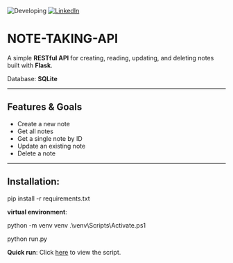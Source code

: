 ![Developing](https://img.shields.io/badge/Status-Developing-red)
[![LinkedIn](https://img.shields.io/badge/LinkedIn-Mahdi%20Hosseini-blue)](https://www.linkedin.com/in/mahosseini/)


# NOTE-TAKING-API

A simple **RESTful API** for creating, reading, updating, and deleting notes built with **Flask**.

Database: **SQLite**


---

## Features & Goals
- Create a new note
- Get all notes
- Get a single note by ID
- Update an existing note
- Delete a note

---

## Installation:

pip install -r requirements.txt

**virtual environment**:

python -m venv venv
.\venv\Scripts\Activate.ps1

python run.py

**Quick run**: Click [here](./run.py) to view the script.